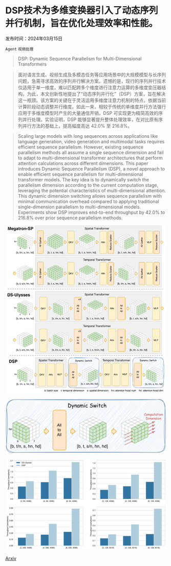 # DSP技术为多维变换器引入了动态序列并行机制，旨在优化处理效率和性能。

发布时间：2024年03月15日

`Agent` `视频处理`

> DSP: Dynamic Sequence Parallelism for Multi-Dimensional Transformers

> 面对语言生成、视频生成及多模态任务等应用场景中的大规模模型与长序列问题，急需寻求高效的序列并行解决方案。遗憾的是，现行的序列并行技术仅适用于单一维度，难以匹配跨多个维度进行注意力运算的多维度变压器结构。为此，本文创新性地提出了“动态序列并行化”（DSP）方案，旨在解决这一瓶颈。该方案的关键在于灵活运用多维度注意力机制的特点，依据当前计算阶段动态调整并行维度。如此一来，相较于传统的单维度并行方法强行应用于多维度模型时产生的大量通信开销，DSP 可实现更为精简高效的序列并行处理。实验证明，DSP 能够显著提升整体处理效率，在对比原有序列并行方法的基础上，提高幅度高达 42.0% 至 216.8%。

> Scaling large models with long sequences across applications like language generation, video generation and multimodal tasks requires efficient sequence parallelism. However, existing sequence parallelism methods all assume a single sequence dimension and fail to adapt to multi-dimensional transformer architectures that perform attention calculations across different dimensions. This paper introduces Dynamic Sequence Parallelism (DSP), a novel approach to enable efficient sequence parallelism for multi-dimensional transformer models. The key idea is to dynamically switch the parallelism dimension according to the current computation stage, leveraging the potential characteristics of multi-dimensional attention. This dynamic dimension switching allows sequence parallelism with minimal communication overhead compared to applying traditional single-dimension parallelism to multi-dimensional models. Experiments show DSP improves end-to-end throughput by 42.0% to 216.8% over prior sequence parallelism methods.

![DSP技术为多维变换器引入了动态序列并行机制，旨在优化处理效率和性能。](../../../paper_images/2403.10266/x1.png)

![DSP技术为多维变换器引入了动态序列并行机制，旨在优化处理效率和性能。](../../../paper_images/2403.10266/x2.png)

![DSP技术为多维变换器引入了动态序列并行机制，旨在优化处理效率和性能。](../../../paper_images/2403.10266/x3.png)

[Arxiv](https://arxiv.org/abs/2403.10266)